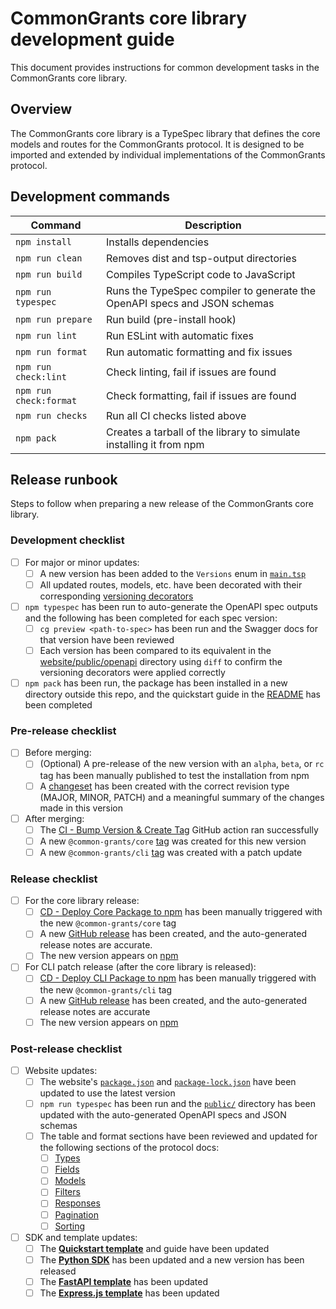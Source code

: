 # CommonGrants core library development guide

This document provides instructions for common development tasks in the CommonGrants core library.

## Overview

The CommonGrants core library is a TypeSpec library that defines the core models and routes for the CommonGrants protocol. It is designed to be imported and extended by individual implementations of the CommonGrants protocol.

## Development commands

| Command                | Description                                                               |
| ---------------------- | ------------------------------------------------------------------------- |
| `npm install`          | Installs dependencies                                                     |
| `npm run clean`        | Removes dist and tsp-output directories                                   |
| `npm run build`        | Compiles TypeScript code to JavaScript                                    |
| `npm run typespec`     | Runs the TypeSpec compiler to generate the OpenAPI specs and JSON schemas |
| `npm run prepare`      | Run build (pre-install hook)                                              |
| `npm run lint`         | Run ESLint with automatic fixes                                           |
| `npm run format`       | Run automatic formatting and fix issues                                   |
| `npm run check:lint`   | Check linting, fail if issues are found                                   |
| `npm run check:format` | Check formatting, fail if issues are found                                |
| `npm run checks`       | Run all CI checks listed above                                            |
| `npm pack`             | Creates a tarball of the library to simulate installing it from npm       |

## Release runbook

Steps to follow when preparing a new release of the CommonGrants core library.

### Development checklist

- [ ] For major or minor updates:
  - [ ] A new version has been added to the `Versions` enum in [`main.tsp`](lib/main.tsp)
  - [ ] All updated routes, models, etc. have been decorated with their corresponding [versioning decorators](https://typespec.io/docs/libraries/versioning/reference/decorators/#@TypeSpec.Versioning.removed)
- [ ] `npm typespec` has been run to auto-generate the OpenAPI spec outputs and the following has been completed for each spec version:
  - [ ] `cg preview <path-to-spec>` has been run and the Swagger docs for that version have been reviewed
  - [ ] Each version has been compared to its equivalent in the [website/public/openapi](../../website/public/openapi/) directory using `diff` to confirm the versioning decorators were applied correctly
- [ ] `npm pack` has been run, the package has been installed in a new directory outside this repo, and the quickstart guide in the [README](README.md) has been completed

### Pre-release checklist

- [ ] Before merging:
  - [ ] (Optional) A pre-release of the new version with an `alpha`, `beta`, or `rc` tag has been manually published to test the installation from npm
  - [ ] A [changeset](../README.md#step-2-generate-a-changeset) has been created with the correct revision type (MAJOR, MINOR, PATCH) and a meaningful summary of the changes made in this version
- [ ] After merging:
  - [ ] The [CI - Bump Version & Create Tag](https://github.com/HHS/simpler-grants-protocol/actions/workflows/ci-bump-version.yml) GitHub action ran successfully
  - [ ] A new `@common-grants/core` [tag](https://github.com/HHS/simpler-grants-protocol/tags) was created for this new version
  - [ ] A new `@common-grants/cli` [tag](https://github.com/HHS/simpler-grants-protocol/tags) was created with a patch update

### Release checklist

- [ ] For the core library release:
  - [ ] [CD - Deploy Core Package to npm](https://github.com/HHS/simpler-grants-protocol/actions/workflows/cd-deploy-lib-core.yml) has been manually triggered with the new `@common-grants/core` tag
  - [ ] A new [GitHub release](https://github.com/HHS/simpler-grants-protocol/releases) has been created, and the auto-generated release notes are accurate.
  - [ ] The new version appears on [npm](https://www.npmjs.com/package/@common-grants/core)
- [ ] For CLI patch release (after the core library is released):
  - [ ] [CD - Deploy CLI Package to npm](https://github.com/HHS/simpler-grants-protocol/actions/workflows/cd-deploy-lib-cli.yml) has been manually triggered with the new `@common-grants/cli` tag
  - [ ] A new [GitHub release](https://github.com/HHS/simpler-grants-protocol/releases) has been created, and the auto-generated release notes are accurate
  - [ ] The new version appears on [npm](https://www.npmjs.com/package/@common-grants/cli)

### Post-release checklist

- [ ] Website updates:
  - [ ] The website's [`package.json`](../../website/package.json) and [`package-lock.json`](../../website/package-lock.json) have been updated to use the latest version
  - [ ] `npm run typespec` has been run and the [`public/`](../../website/public/) directory has been updated with the auto-generated OpenAPI specs and JSON schemas
  - [ ] The table and format sections have been reviewed and updated for the following sections of the protocol docs:
    - [ ] [Types](../../website/src/content/docs/protocol/types/)
    - [ ] [Fields](../../website/src/content/docs/protocol/fields/)
    - [ ] [Models](../../website/src/content/docs/protocol/models/)
    - [ ] [Filters](../../website/src/content/docs/protocol/filters/)
    - [ ] [Responses](../../website/src/content/docs/protocol/responses/)
    - [ ] [Pagination](../../website/src/content/docs/protocol/pagination.mdx)
    - [ ] [Sorting](../../website/src/content/docs/protocol/sorting.mdx)
- [ ] SDK and template updates:
  - [ ] The [**Quickstart template**](../../templates/quickstart/DEVELOPMENT.md) and guide have been updated
  - [ ] The [**Python SDK**](../python-sdk/DEVELOPMENT.md#release-runbook) has been updated and a new version has been released
  - [ ] The [**FastAPI template**](../../templates/fast-api/DEVELOPMENT.md) has been updated
  - [ ] The [**Express.js template**](../../templates/express-js/DEVELOPMENT.md) has been updated
